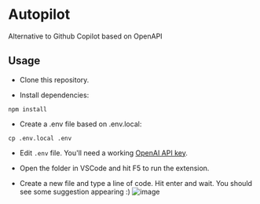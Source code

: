 # Autopilot
Alternative to Github Copilot based on OpenAPI

## Usage
- Clone this repository.

- Install dependencies:
```
npm install
```

- Create a .env file based on .env.local:
```
cp .env.local .env
```
- Edit `.env` file. You'll need a working [OpenAI API key](https://beta.openai.com/account/api-keys).

- Open the folder in VSCode and hit F5 to run the extension.

- Create a new file and type a line of code. Hit enter and wait. You should see some suggestion appearing :)
![image](https://user-images.githubusercontent.com/10288728/187888769-5dbee8e5-2cf3-457e-87b8-d2b48000591d.png)
